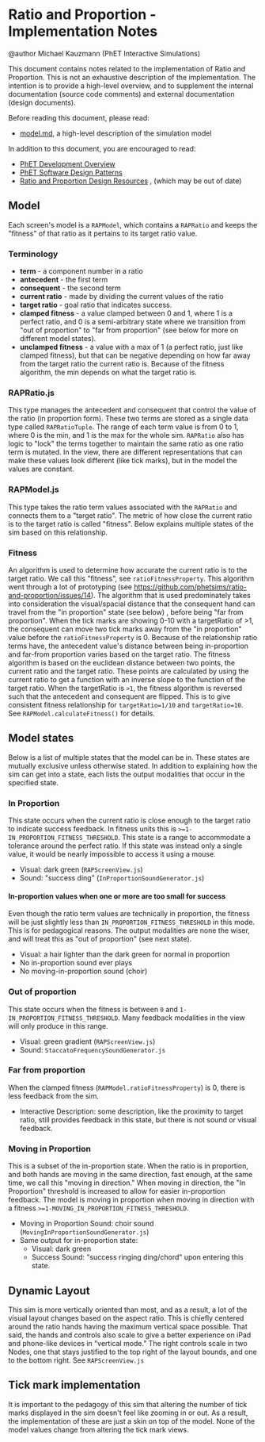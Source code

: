 # Ratio and Proportion - Implementation Notes

@author Michael Kauzmann (PhET Interactive Simulations)

This document contains notes related to the implementation of Ratio and Proportion. This is not an exhaustive
description of the implementation. The intention is to provide a high-level overview, and to supplement the internal
documentation (source code comments) and external documentation (design documents).

Before reading this document, please read:

* [model.md](https://github.com/phetsims/ratio-and-proportion/blob/master/doc/model.md), a high-level description of the
  simulation model

In addition to this document, you are encouraged to read:

* [PhET Development Overview](https://github.com/phetsims/phet-info/blob/master/doc/phet-development-overview.md)
* [PhET Software Design Patterns](https://github.com/phetsims/phet-info/blob/master/doc/phet-software-design-patterns.md)
* [Ratio and Proportion Design Resources](https://drive.google.com/drive/u/1/folders/1XJGeZKYohYDMucdV3bYF56QG08BGjpMi)
  , (which may be out of date)

## Model

Each screen's model is a `RAPModel`, which contains a `RAPRatio` and keeps the "fitness" of that ratio as it pertains to
its target ratio value.

### Terminology

* **term** - a component number in a ratio
* **antecedent** - the first term
* **consequent** - the second term
* **current ratio** - made by dividing the current values of the ratio
* **target ratio** - goal ratio that indicates success.
* **clamped fitness** - a value clamped between 0 and 1, where 1 is a perfect ratio, and 0 is a semi-arbitrary state
  where we transition from "out of proportion" to "far from proportion" (see below for more on different model states).
* **unclamped fitness** - a value with a max of 1 (a perfect ratio, just like clamped fitness), but that can be negative
  depending on how far away from the target ratio the current ratio is. Because of the fitness algorithm, the min
  depends on what the target ratio is.

### RAPRatio.js

This type manages the antecedent and consequent that control the value of the ratio (in proportion form). These two
terms are stored as a single data type called `RAPRatioTuple`. The range of each term value is from 0 to 1, where 0 is
the min, and 1 is the max for the whole sim. `RAPRatio` also has logic to "lock" the terms together to maintain the same
ratio as one ratio term is mutated. In the view, there are different representations that can make these values look
different (like tick marks), but in the model the values are constant.

### RAPModel.js

This type takes the ratio term values associated with the `RAPRatio` and connects them to a "target ratio". The metric
of how close the current ratio is to the target ratio is called "fitness". Below explains multiple states of the sim
based on this relationship.

### Fitness

An algorithm is used to determine how accurate the current ratio is to the target ratio. We call this "fitness",
see `ratioFitnessProperty`. This algorithm went through a lot of prototyping (see
https://github.com/phetsims/ratio-and-proportion/issues/14). The algorithm that is used predominately takes into
consideration the visual/spacial distance that the consequent hand can travel from the "in proportion" state (see below)
, before being "far from proportion". When the tick marks are showing 0-10 with a targetRatio of >1, the consequent can
move two tick marks away from the "in proportion" value before the `ratioFitnessProperty` is 0. Because of the
relationship ratio terms have, the antecedent value's distance between being in-proportion and far-from proportion
varies based on the target ratio. The fitness algorithm is based on the euclidean distance between two points, the
current ratio and the target ratio. These points are calculated by using the current ratio to get a function with an
inverse slope to the function of the target ratio. When the targetRatio is `>1`, the fitness algorithm is reversed such
that the antecedent and consequent are flipped. This is to give consistent fitness relationship for `targetRatio=1/10` and
`targetRatio=10`. See `RAPModel.calculateFitness()` for details.

## Model states

Below is a list of multiple states that the model can be in. These states are mutually exclusive unless otherwise
stated. In addition to explaining how the sim can get into a state, each lists the output modalities that occur in the
specified state.

### In Proportion

This state occurs when the current ratio is close enough to the target ratio to indicate success feedback. In fitness
units this is `>=1-IN_PROPORTION_FITNESS_THRESHOLD`. This state is a range to accommodate a tolerance around the perfect
ratio. If this state was instead only a single value, it would be nearly impossible to access it using a mouse.

* Visual: dark green (`RAPScreenView.js`)
* Sound: "success ding" (`InProportionSoundGenerator.js`)

#### In-proportion values when one or more are too small for success

Even though the ratio term values are technically in proportion, the fitness will be just slightly less
than `IN_PROPORTION_FITNESS_THRESHOLD` in this mode. This is for pedagogical reasons. The output modalities are none the
wiser, and will treat this as "out of proportion" (see next state).

* Visual: a hair lighter than the dark green for normal in proportion
* No in-proportion sound ever plays
* No moving-in-proportion sound (choir)

### Out of proportion

This state occurs when the fitness is between `0` and `1-IN_PROPORTION_FITNESS_THRESHOLD`. Many feedback modalities in
the view will only produce in this range.

* Visual: green gradient (`RAPScreenView.js`)
* Sound: `StaccatoFrequencySoundGenerator.js`

### Far from proportion

When the clamped fitness (`RAPModel.ratioFitnessProperty`) is 0, there is less feedback from the sim.

* Interactive Description: some description, like the proximity to target ratio, still provides feedback in this state,
  but there is not sound or visual feedback.

### Moving in Proportion

This is a subset of the in-proportion state. When the ratio is in proportion, and both hands are moving in the same
direction, fast enough, at the same time, we call this "moving in direction."
When moving in direction, the "In Proportion" threshold is increased to allow for easier in-proportion feedback. The
model is moving in proportion when moving in direction with a fitness `>=1-MOVING_IN_PROPORTION_FITNESS_THRESHOLD`.

* Moving in Proportion Sound: choir sound (`MovingInProportionSoundGenerator.js`)
* Same output for in-proportion state:
    * Visual: dark green
    * Success Sound: "success ringing ding/chord" upon entering this state.

## Dynamic Layout

This sim is more vertically oriented than most, and as a result, a lot of the visual layout changes based on the aspect
ratio. This is chiefly centered around the ratio hands having the maximum vertical space possible. That said, the hands
and controls also scale to give a better experience on iPad and phone-like devices in "vertical mode." The right
controls scale in two Nodes, one that stays justified to the top right of the layout bounds, and one to the bottom
right. See
`RAPScreenView.js`

## Tick mark implementation

It is important to the pedagogy of this sim that altering the number of tick marks displayed in the sim doesn't feel
like zooming in or out. As a result, the implementation of these are just a skin on top of the model. None of the model
values change from altering the tick mark views.


